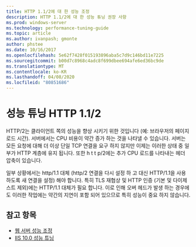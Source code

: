 ```yaml
---
title: HTTP 1.1/2에 대 한 성능 조정
description: HTTP 1.1/2에 대 한 성능 튜닝 권장 사항
ms.prod: windows-server
ms.technology: performance-tuning-guide
ms.topic: article
ms.author: ivanpash; gmonte
author: phstee
ms.date: 10/16/2017
ms.openlocfilehash: 5e62f7428f015193896aba5c7d9c146bd11e7225
ms.sourcegitcommit: b00d7c8968c4adc8f699dbee694afe6ed36bc9de
ms.translationtype: MT
ms.contentlocale: ko-KR
ms.lasthandoff: 04/08/2020
ms.locfileid: "80851686"
---
```

# <a name="performance-tuning-http-112"></a>성능 튜닝 HTTP 1.1/2

HTTP/2는 클라이언트 쪽의 성능을 향상 시키기 위한 것입니다 (예: 브라우저의 페이지 로드 시간). 서버에서는 CPU 비용이 약간 증가 하는 것을 나타낼 수 있습니다. 서버는 모든 요청에 대해 더 이상 단일 TCP 연결을 요구 하지 않지만 이제는 이러한 상태 중 일부가 HTTP 계층에 유지 됩니다. 또한 h t t p/2에는 추가 CPU 로드를 나타내는 헤더 압축이 있습니다.

일부 상황에서는 http/1.1 대체 (http/2 연결을 다시 설정 하 고 대신 HTTP/1.1을 사용 하도록 새 연결을 설정) 해야 합니다. 특히 TLS 재협상 및 HTTP 인증 (기본 및 다이제스트 제외)에는 HTTP/1.1 대체가 필요 합니다. 이로 인해 오버 헤드가 발생 하는 경우에도 이러한 작업에는 약간의 지연이 포함 되어 있으므로 특히 성능이 중요 하지 않습니다.

## <a name="see-also"></a>참고 항목
- [웹 서버 성능 조정](index.md) 
- [IIS 10.0 성능 튜닝](tuning-iis-10.md)